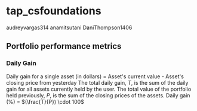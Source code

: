 # tap_csfoundations
audreyvargas314
anamitsutani
DaniThompson1406

## Portfolio performance metrics

### Daily Gain
Daily gain for a single asset (in dollars) = Asset's current value - Asset's closing price from yesterday
The total daily gain, $T$, is the sum of the daily gain for all assets currently held by the user.
The total value of the portfolio held previously, $P$, is the sum of the closing prices of the assets.
Daily gain (%) = $(\frac{T}{P}) \cdot 100$
